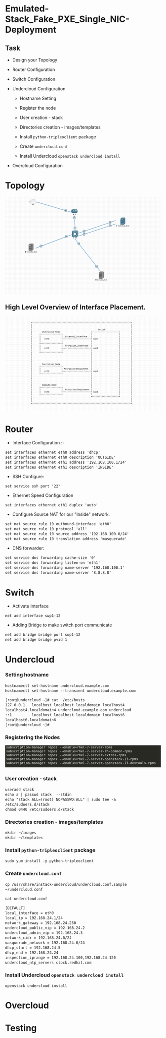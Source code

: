 # Emulated-Stack_Fake_PXE_Single_NIC-Deployment

## Task
  *   Design your Topology
  *   Router Configuration
  *   Switch Configuration
  *   Undercloud Configuration

      * Hostname Setting

      * Register the node

      * User creation - stack

      * Directories creation - images/templates

      * Install ``python-tripleoclient`` package

      * Create ``undercloud.conf``

      * Install Undercloud ``openstack undercloud install``

  *   Overcloud Configuration


# Topology
![Image ](https://github.com/NileshChandekar/emulated_stack/blob/master/emulatedstack_osp13_fake_pxe_single_nic/images/q1.png)

## High Level Overview of Interface Placement.

![Image ](https://github.com/NileshChandekar/emulated_stack/blob/master/emulatedstack_osp13_fake_pxe_single_nic/images/q4.png)
# Router

* Interface Configuration :-

~~~
set interfaces ethernet eth0 address 'dhcp'
set interfaces ethernet eth0 description 'OUTSIDE'
set interfaces ethernet eth1 address '192.168.100.1/24'
set interfaces ethernet eth1 description 'INSIDE'
~~~

* SSH Configure:

~~~
set service ssh port '22'
~~~

* Ethernet Speed Configuration

~~~
set interfaces ethernet eth1 duplex 'auto'
~~~

* Configure Source NAT for our "Inside" network.

~~~
set nat source rule 10 outbound-interface 'eth0'
set nat source rule 10 protocol 'all'
set nat source rule 10 source address '192.168.100.0/24'
set nat source rule 10 translation address 'masquerade'
~~~

* DNS forwarder:

~~~
set service dns forwarding cache-size '0'
set service dns forwarding listen-on 'eth1'
set service dns forwarding name-server '192.168.100.1'
set service dns forwarding name-server '8.8.8.8'
~~~

# Switch

* Activate Interface

~~~
net add interface swp1-12
~~~

* Adding Bridge to make switch port communicate

~~~
net add bridge bridge port swp1-12
net add bridge bridge pvid 1
~~~

# Undercloud

### Setting hostname

~~~
hostnamectl set-hostname undercloud.example.com
hostnamectl set-hostname --transient undercloud.example.com
~~~
~~~
[root@undercloud ~]# cat  /etc/hosts
127.0.0.1   localhost localhost.localdomain localhost4 localhost4.localdomain4 undercloud.example.com undercloud
::1         localhost localhost.localdomain localhost6 localhost6.localdomain6
[root@undercloud ~]#
~~~

### Registering the Nodes

![Image](https://github.com/NileshChandekar/emulated_stack/blob/master/emulatedstack_without_OVS_LACP/images/e10.png)

### User creation - stack

~~~
useradd stack
echo a | passwd stack  --stdin
echo "stack ALL=(root) NOPASSWD:ALL" | sudo tee -a /etc/sudoers.d/stack
chmod 0440 /etc/sudoers.d/stack
~~~

### Directories creation - images/templates

~~~
mkdir ~/images
mkdir ~/templates
~~~

### Install ``python-tripleoclient`` package

~~~
sudo yum install -y python-tripleoclient
~~~

### Create ``undercloud.conf``

~~~
cp /usr/share/instack-undercloud/undercloud.conf.sample ~/undercloud.conf
~~~

~~~
cat undercloud.conf
~~~

~~~
[DEFAULT]
local_interface = eth0
local_ip = 192.168.24.1/24
network_gateway = 192.168.24.250
undercloud_public_vip = 192.168.24.2
undercloud_admin_vip = 192.168.24.3
network_cidr = 192.168.24.0/24
masquerade_network = 192.168.24.0/24
dhcp_start = 192.168.24.5
dhcp_end = 192.168.24.24
inspection_iprange = 192.168.24.100,192.168.24.120
undercloud_ntp_servers clock.redhat.com
~~~

### Install Undercloud ``openstack undercloud install``

~~~
openstack undercloud install
~~~



# Overcloud

# Testing
